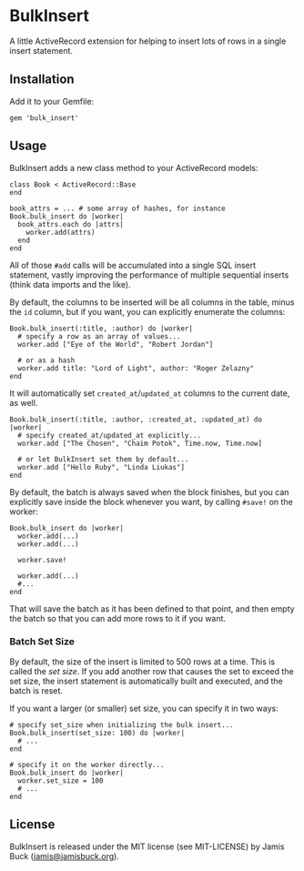 # BulkInsert

A little ActiveRecord extension for helping to insert lots of rows in a
single insert statement.

## Installation

Add it to your Gemfile:

    gem 'bulk_insert'

## Usage

BulkInsert adds a new class method to your ActiveRecord models:

    class Book < ActiveRecord::Base
    end

    book_attrs = ... # some array of hashes, for instance
    Book.bulk_insert do |worker|
      book_attrs.each do |attrs|
        worker.add(attrs)
      end
    end

All of those `#add` calls will be accumulated into a single SQL insert
statement, vastly improving the performance of multiple sequential
inserts (think data imports and the like).

By default, the columns to be inserted will be all columns in the table,
minus the `id` column, but if you want, you can explicitly enumerate
the columns:

    Book.bulk_insert(:title, :author) do |worker|
      # specify a row as an array of values...
      worker.add ["Eye of the World", "Robert Jordan"]

      # or as a hash
      worker.add title: "Lord of Light", author: "Roger Zelazny"
    end

It will automatically set `created_at`/`updated_at` columns to the current
date, as well.

    Book.bulk_insert(:title, :author, :created_at, :updated_at) do |worker|
      # specify created_at/updated_at explicitly...
      worker.add ["The Chosen", "Chaim Potok", Time.now, Time.now]

      # or let BulkInsert set them by default...
      worker.add ["Hello Ruby", "Linda Liukas"]
    end

By default, the batch is always saved when the block finishes, but you
can explicitly save inside the block whenever you want, by calling
`#save!` on the worker:

    Book.bulk_insert do |worker|
      worker.add(...)
      worker.add(...)

      worker.save!

      worker.add(...)
      #...
    end

That will save the batch as it has been defined to that point, and then
empty the batch so that you can add more rows to it if you want.


### Batch Set Size

By default, the size of the insert is limited to 500 rows at a time.
This is called the _set size_. If you add another row that causes the
set to exceed the set size, the insert statement is automatically built
and executed, and the batch is reset.

If you want a larger (or smaller) set size, you can specify it in
two ways:

    # specify set_size when initializing the bulk insert...
    Book.bulk_insert(set_size: 100) do |worker|
      # ...
    end

    # specify it on the worker directly...
    Book.bulk_insert do |worker|
      worker.set_size = 100
      # ...
    end


## License

BulkInsert is released under the MIT license (see MIT-LICENSE) by
Jamis Buck (jamis@jamisbuck.org).
